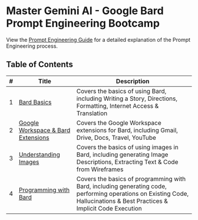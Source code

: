 # Master Gemini AI - Google Bard Prompt Engineering Bootcamp

View the [Prompt Engineering Guide](./0_Prompt-Engineering-Guide.pdf) for a detailed explanation of the Prompt Engineering process.

## Table of Contents

| #   | Title                                                                             | Description                                                                                                                                                              |
| --- | --------------------------------------------------------------------------------- | ------------------------------------------------------------------------------------------------------------------------------------------------------------------------ |
| 1   | [Bard Basics](./1_Bard_Basics.md)                                                 | Covers the basics of using Bard, including Writing a Story, Directions, Formatting, Internet Access & Translation                                                        |
| 2   | [Google Workspace & Bard Extensions](./2_Google_Workspace_and_Bard_Extensions.md) | Covers the Google Workspace extensions for Bard, including Gmail, Drive, Docs, Travel, YouTube                                                                           |
| 3   | [Understanding Images](./3_Images.md)                                             | Covers the basics of using images in Bard, including generating Image Descriptions, Extracting Text & Code from Wireframes                                               |
| 4   | [Programming with Bard](./4_Programming.md)                                       | Covers the basics of programming with Bard, including generating code, performing operations on Existing Code, Hallucinations & Best Practices & Implicit Code Execution |
